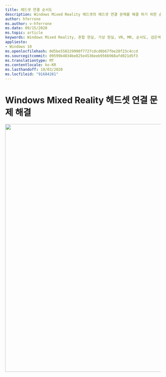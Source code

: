 ```yaml
---
title: 헤드셋 연결 순서도
description: Windows Mixed Reality 헤드셋의 헤드셋 연결 문제를 해결 하기 위한 순서도입니다.
author: hferrone
ms.author: v-hferrone
ms.date: 09/15/2020
ms.topic: article
keywords: Windows Mixed Reality, 혼합 현실, 가상 현실, VR, MR, 순서도, 검은색 화면, 디스플레이, 연결
appliesto:
- Windows 10
ms.openlocfilehash: 0d5be550229990f7727cdcd8b67fbe28f23c4ccd
ms.sourcegitcommit: 09599b4034be825e4536eeb9566968afd021d5f3
ms.translationtype: MT
ms.contentlocale: ko-KR
ms.lasthandoff: 10/03/2020
ms.locfileid: "91684281"
---
```

# <a name="resolving-windows-mixed-reality-headset-connectivity-problems"></a>Windows Mixed Reality 헤드셋 연결 문제 해결

<img src="images/Flowchart_HMDConnectiivityV2.png" width="800">
